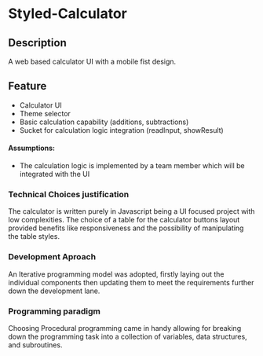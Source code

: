 # Styled-Calculator
## Description
A web based calculator UI with a mobile fist design.

## Feature
- Calculator UI
- Theme selector
- Basic calculation capability (additions, subtractions)
- Sucket for calculation logic integration (readInput, showResult)

#### Assumptions:
- The calculation logic is implemented by a team member which will be integrated with the UI

### Technical Choices justification
The calculator is written purely in Javascript being a UI focused project with low complexities.
The choice of a table for the calculator buttons layout provided benefits like responsiveness and the possibility of manipulating the table styles.

### Development Aproach
An Iterative programming model was adopted, firstly laying out the individual components then updating them to meet the requirements further down the development lane.

### Programming paradigm
Choosing Procedural programming came in handy allowing for breaking down the programming task into a collection of variables, data structures, and subroutines.
